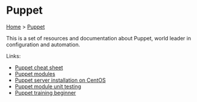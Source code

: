 # Puppet

[Home](../readme.md) > [Puppet](./readme.md)

This is a set of resources and documentation about Puppet, world leader in configuration and automation.

Links:

* [Puppet cheat sheet](./cheatsheet.md)
* [Puppet modules](./modules.md)
* [Puppet server installation on CentOS](./server_installation_centos.md)
* [Puppet module unit testing](./unit_testing.md)
* [Puppet training beginner](https://github.com/devpro/puppet-training-beginner)

